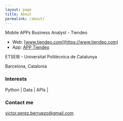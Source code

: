 ```yaml
---
layout: page
title: About
permalink: /about/
---
```


Mobile APPs Business Analyst - Tiendeo 
* Web: [www.tiendeo.com](https://www.tiendeo.com)
* App: [APP Tiendeo](https://www.tiendeo.com/_apps?utm_source=vperez.github.io)

ETSEIB - Universitat Politècnica de Catalunya

Barcelona, Catalonia

### Interests

Python | Data | APIs | 
 
### Contact me

[victor.perez.berruezo@gmail.com](mailto:victor.perez.berruezo@gmail.com)